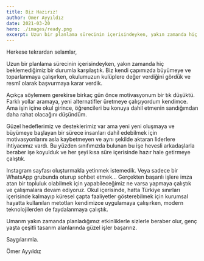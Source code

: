 ```yaml
---
title: Biz Hazırız!
author: Ömer Ayyıldız
date: 2021-03-20
hero: ./images/ready.png
excerpt: Uzun bir planlama sürecinin içerisindeyken, yakın zamanda hiç beklemediğimiz bir durumla karşılaştık. Biz kendi çapımızda büyümeye ve toparlanmaya çalışırken, okulumuzun kulüplere değer verdiğini gördük ve resmî olarak başvurmaya karar verdik.
---
```


Herkese tekrardan selamlar,

Uzun bir planlama sürecinin içerisindeyken, yakın zamanda hiç beklemediğimiz bir durumla karşılaştık. Biz kendi çapımızda büyümeye ve toparlanmaya çalışırken, okulumuzun kulüplere değer verdiğini gördük ve resmî olarak başvurmaya karar verdik.

Açıkça söylemem gerekirse birkaç gün önce motivasyonum bir tık düşüktü. Farklı yollar aramaya, yeni alternatifler üretmeye çalışıyordum kendimce. Ama işin içine okul girince, öğrencileri bu konuya dahil etmenin sandığımdan daha rahat olacağını düşündüm.

Güzel hedeflerimiz ve desteklerimiz var ama yeni yeni oluşmaya ve büyümeye başlayan bir sürece insanları dahil edebilmek için motivasyonlarını asla kaybetmeyen ve aynı şekilde aktaran liderlere ihtiyacımız vardı. Bu yüzden sınıfımızda bulunan bu işe hevesli arkadaşlarla beraber işe koyulduk ve her şeyi kısa süre içerisinde hazır hale getirmeye çalıştık.

Instagram sayfası oluşturmakla yetinmek istemedik. Veya sadece bir WhatsApp grubunda oturup sohbet etmek... Gerçekten başarılı işlere imza atan bir topluluk olabilmek için yapabileceğimiz ne varsa yapmaya çalıştık ve çalışmalara devam ediyoruz. Okul içerisinde, hatta Türkiye sınırları içerisinde kalmayıp küresel çapta faaliyetler gösterebilmek için kurumsal hayatta kullanılan metotları kendimizce uygulamaya çalışırken, modern teknolojilerden de faydalanmaya çalıştık.

Umarım yakın zamanda planladığımız etkinliklerle sizlerle beraber olur, genç yaşta çeşitli tasarım alanlarında güzel işler başarırız.

Saygılarımla.

Ömer Ayyıldız